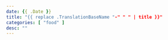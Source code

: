 ```yaml
---
date: {{ .Date }}
title: "{{ replace .TranslationBaseName "-" " " | title }}"
categories: [ "food" ]
desc: ""
---
```

